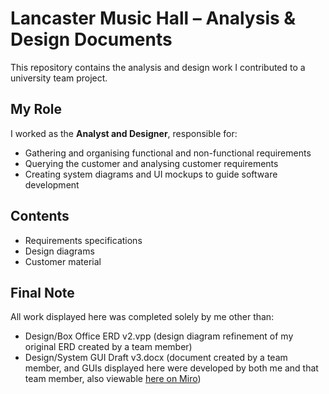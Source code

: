 # Lancaster Music Hall – Analysis & Design Documents

This repository contains the analysis and design work I contributed to a university team project.

## My Role
I worked as the **Analyst and Designer**, responsible for:
- Gathering and organising functional and non-functional requirements
- Querying the customer and analysing customer requirements
- Creating system diagrams and UI mockups to guide software development

## Contents
- Requirements specifications
- Design diagrams
- Customer material
  
## Final Note
All work displayed here was completed solely by me other than:
- Design/Box Office ERD v2.vpp (design diagram refinement of my original ERD created by a team member)
- Design/System GUI Draft v3.docx (document created by a team member, and GUIs displayed here were developed by both me and that team member, also viewable [here on Miro](https://miro.com/app/board/uXjVIJj2NQY=/?share_link_id=118773702787))


